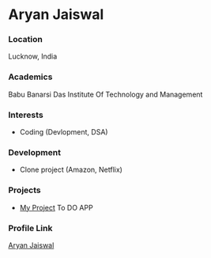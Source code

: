 # Aryan Jaiswal

### Location

Lucknow, India

### Academics

Babu Banarsi Das Institute Of Technology and Management

### Interests

- Coding (Devlopment, DSA)

### Development

- Clone project (Amazon, Netflix)

### Projects

- [My Project](https://github.com/WiZzArD07/TO_DO_APP) To DO APP

### Profile Link

[Aryan Jaiswal](https://github.com/WiZzArD07)